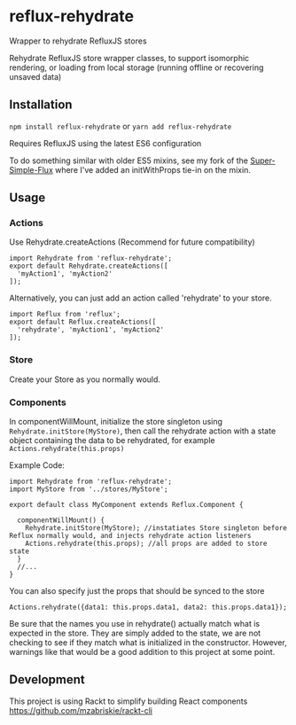 # reflux-rehydrate

Wrapper to rehydrate RefluxJS stores

Rehydrate RefluxJS store wrapper classes, to support isomorphic rendering, or loading from local storage (running offline or recovering unsaved data)

## Installation

`npm install reflux-rehydrate` or `yarn add reflux-rehydrate`

Requires RefluxJS using the latest ES6 configuration

To do something similar with older ES5 mixins, see my fork of the [Super-Simple-Flux](https://github.com/openmaphub/Super-Simple-Flux) where I've added an initWithProps tie-in on the mixin.

## Usage

### Actions
Use Rehydrate.createActions (Recommend for future compatibility)
```
import Rehydrate from 'reflux-rehydrate';
export default Rehydrate.createActions([
  'myAction1', 'myAction2'
]);
```

Alternatively, you can just add an action called 'rehydrate' to your store.
```
import Reflux from 'reflux';
export default Reflux.createActions([
  'rehydrate', 'myAction1', 'myAction2'
]);
```

### Store

Create your Store as you normally would.

### Components

In componentWillMount, initialize the store singleton using `Rehydrate.initStore(MyStore)`, then call the rehydrate action with a state object containing the data to be rehydrated, for example `Actions.rehydrate(this.props)`

Example Code:
```
import Rehydrate from 'reflux-rehydrate';
import MyStore from '../stores/MyStore';

export default class MyComponent extends Reflux.Component {

  componentWillMount() {
    Rehydrate.initStore(MyStore); //instatiates Store singleton before Reflux normally would, and injects rehydrate action listeners
    Actions.rehydrate(this.props); //all props are added to store state
  }
  //...
}
```

You can also specify just the props that should be synced to the store
``` 
Actions.rehydrate({data1: this.props.data1, data2: this.props.data1});
```

Be sure that the names you use in rehydrate() actually match what is expected in the store. They are simply added to the state, we are not checking to see if they match what is initialized in the constructor. However, warnings like that would be a good addition to this project at some point.

## Development

This project is using Rackt to simplify building React components https://github.com/mzabriskie/rackt-cli

